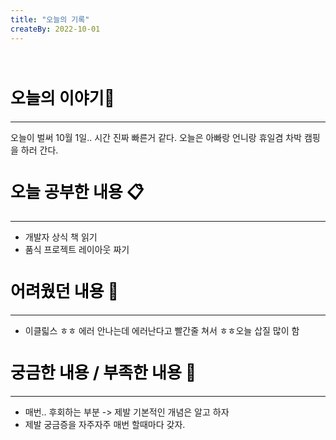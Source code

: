 ```yaml
---
title: "오늘의 기록"
createBy: 2022-10-01
---
```



<br>

<h2 style="font-size:26px; color:black ">오늘의 이야기🧧</h2>

--- 
오늘이 벌써 10월 1일.. 시간 진짜 빠른거 같다. 오늘은 아빠랑 언니랑 휴일겸 차박 캠핑을 하러 간다. 



####  
<h2 style="font-size:26px; color:black ">오늘 공부한 내용 📋</h2>

---
- 개발자 상식 책 읽기
- 품식 프로젝트 레이아웃 짜기

<h2 style="font-size:26px; color:black ">어려웠던 내용 🤢</h2>

---
- 이클릷스 ㅎㅎ 에러 안나는데 에러난다고 빨간줄 쳐서 ㅎㅎ오늘 삽질 많이 함

<h2 style="font-size:26px; color:black ">궁금한 내용 / 부족한 내용 🧐</h2>

--- 
-  매번.. 후회하는 부분 -> 제발 기본적인 개념은 알고 하자
- 제발 궁금증을 자주자주 매번 할때마다 갖자.


